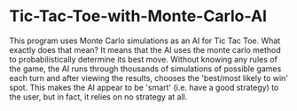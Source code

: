 # Tic-Tac-Toe-with-Monte-Carlo-AI
This program uses Monte Carlo simulations as an AI for Tic Tac Toe. What exactly does that mean? It means that the AI uses the monte carlo method to probabilistically determine its best move. Without knowing any rules of the game, the AI runs through thousands of simulations of possible games each turn and after viewing the results, chooses the 'best/most likely to win' spot. This makes the AI appear to be 'smart' (i.e. have a good strategy) to the user, but in fact, it relies on no strategy at all. 
